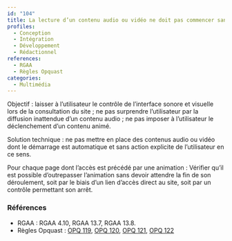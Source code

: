 ```yaml
---
id: "104"
title: La lecture d’un contenu audio ou vidéo ne doit pas commencer sans le contrôle de l’utilisateur.
profiles:
  - Conception
  - Intégration
  - Développement
  - Rédactionnel
references:
  - RGAA
  - Règles Opquast
categories:
  - Multimédia
---
```


Objectif : laisser à l’utilisateur le contrôle de l’interface sonore et visuelle lors de la consultation du site ; ne pas surprendre l’utilisateur par la diffusion inattendue d’un contenu audio ; ne pas imposer à l’utilisateur le déclenchement d’un contenu animé.

Solution technique : ne pas mettre en place des contenus audio ou vidéo dont le démarrage est automatique et sans action explicite de l’utilisateur en ce sens.

Pour chaque page dont l’accès est précédé par une animation :
Vérifier qu’il est possible d’outrepasser l’animation sans devoir attendre la fin de son déroulement, soit par le biais d’un lien d’accès direct au site, soit par un contrôle permettant son arrêt.


### Références

*   RGAA : RGAA 4.10, RGAA 13.7, RGAA 13.8.
*   Règles Opquast :  [OPQ 119](https://checklists.opquast.com/fr/assurance-qualite-web/les-videos-sont-declenchees-par-lutilisateur), [OPQ 120](https://checklists.opquast.com/fr/assurance-qualite-web/les-sons-sont-declenches-par-lutilisateur), [OPQ 121](https://checklists.opquast.com/fr/assurance-qualite-web/les-animations-sons-et-clignotements-peuvent-etre-mis-en-pause), [OPQ 122](https://checklists.opquast.com/fr/assurance-qualite-web/le-deroulement-des-animations-ne-bloque-pas-la-navigation-ou-lacces-aux-contenus)
